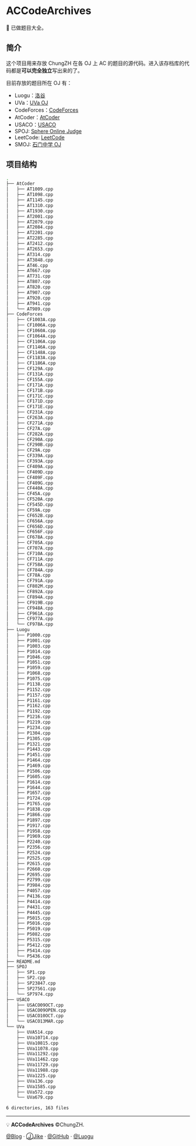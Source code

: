 # ACCodeArchives
:green_book: 已做题目大全。

## 简介

这个项目用来存放 ChungZH 在各 OJ 上 AC 的题目的源代码。进入该存档库的代码都是**可以完全独立**写出来的了。

目前存放的题目所在 OJ 有：

- Luogu：[洛谷](https://luogu.org)
- UVa：[UVa OJ](https://uva.onlinejudge.org)
- CodeForces：[CodeForces](https://codeforces.com/)
- AtCoder：[AtCoder](https://atcoder.jp/)
- USACO：[USACO](https://train.usaco.org/)
- SPOJ: [Sphere Online Judge](https://www.spoj.com/)
- LeetCode: [LeetCode](https://leetcode-cn.com)
- SMOJ: [石门中学 OJ](https://smoj.nhedu.net)

## 项目结构

```bash
.
├── AtCoder
│   ├── AT1009.cpp
│   ├── AT1098.cpp
│   ├── AT1145.cpp
│   ├── AT1310.cpp
│   ├── AT1930.cpp
│   ├── AT2001.cpp
│   ├── AT2079.cpp
│   ├── AT2084.cpp
│   ├── AT2201.cpp
│   ├── AT2285.cpp
│   ├── AT2412.cpp
│   ├── AT2653.cpp
│   ├── AT314.cpp
│   ├── AT3848.cpp
│   ├── AT46.cpp
│   ├── AT667.cpp
│   ├── AT731.cpp
│   ├── AT807.cpp
│   ├── AT820.cpp
│   ├── AT907.cpp
│   ├── AT920.cpp
│   ├── AT941.cpp
│   └── AT989.cpp
├── CodeForces
│   ├── CF1003A.cpp
│   ├── CF1006A.cpp
│   ├── CF1060A.cpp
│   ├── CF1064A.cpp
│   ├── CF1106A.cpp
│   ├── CF1146A.cpp
│   ├── CF1148A.cpp
│   ├── CF1183A.cpp
│   ├── CF1186A.cpp
│   ├── CF129A.cpp
│   ├── CF131A.cpp
│   ├── CF155A.cpp
│   ├── CF171A.cpp
│   ├── CF171B.cpp
│   ├── CF171C.cpp
│   ├── CF171D.cpp
│   ├── CF171E.cpp
│   ├── CF231A.cpp
│   ├── CF263A.cpp
│   ├── CF271A.cpp
│   ├── CF27A.cpp
│   ├── CF282A.cpp
│   ├── CF290A.cpp
│   ├── CF290B.cpp
│   ├── CF29A.cpp
│   ├── CF339A.cpp
│   ├── CF393A.cpp
│   ├── CF409A.cpp
│   ├── CF409D.cpp
│   ├── CF409F.cpp
│   ├── CF409G.cpp
│   ├── CF440A.cpp
│   ├── CF45A.cpp
│   ├── CF520A.cpp
│   ├── CF545D.cpp
│   ├── CF59A.cpp
│   ├── CF652B.cpp
│   ├── CF656A.cpp
│   ├── CF656D.cpp
│   ├── CF656F.cpp
│   ├── CF678A.cpp
│   ├── CF705A.cpp
│   ├── CF707A.cpp
│   ├── CF710A.cpp
│   ├── CF711A.cpp
│   ├── CF758A.cpp
│   ├── CF784A.cpp
│   ├── CF78A.cpp
│   ├── CF791A.cpp
│   ├── CF802M.cpp
│   ├── CF892A.cpp
│   ├── CF894A.cpp
│   ├── CF919B.cpp
│   ├── CF948A.cpp
│   ├── CF961A.cpp
│   ├── CF977A.cpp
│   └── CF978A.cpp
├── Luogu
│   ├── P1000.cpp
│   ├── P1001.cpp
│   ├── P1003.cpp
│   ├── P1014.cpp
│   ├── P1046.cpp
│   ├── P1051.cpp
│   ├── P1059.cpp
│   ├── P1068.cpp
│   ├── P1075.cpp
│   ├── P1138.cpp
│   ├── P1152.cpp
│   ├── P1157.cpp
│   ├── P1161.cpp
│   ├── P1162.cpp
│   ├── P1192.cpp
│   ├── P1216.cpp
│   ├── P1219.cpp
│   ├── P1234.cpp
│   ├── P1304.cpp
│   ├── P1305.cpp
│   ├── P1321.cpp
│   ├── P1443.cpp
│   ├── P1451.cpp
│   ├── P1464.cpp
│   ├── P1469.cpp
│   ├── P1506.cpp
│   ├── P1605.cpp
│   ├── P1614.cpp
│   ├── P1644.cpp
│   ├── P1657.cpp
│   ├── P1724.cpp
│   ├── P1765.cpp
│   ├── P1838.cpp
│   ├── P1866.cpp
│   ├── P1897.cpp
│   ├── P1917.cpp
│   ├── P1958.cpp
│   ├── P1969.cpp
│   ├── P2240.cpp
│   ├── P2356.cpp
│   ├── P2524.cpp
│   ├── P2525.cpp
│   ├── P2615.cpp
│   ├── P2660.cpp
│   ├── P2695.cpp
│   ├── P2799.cpp
│   ├── P3984.cpp
│   ├── P4057.cpp
│   ├── P4136.cpp
│   ├── P4414.cpp
│   ├── P4431.cpp
│   ├── P4445.cpp
│   ├── P5015.cpp
│   ├── P5016.cpp
│   ├── P5019.cpp
│   ├── P5082.cpp
│   ├── P5315.cpp
│   ├── P5412.cpp
│   ├── P5414.cpp
│   └── P5436.cpp
├── README.md
├── SPOJ
│   ├── SP1.cpp
│   ├── SP2.cpp
│   ├── SP23847.cpp
│   ├── SP27561.cpp
│   └── SP7974.cpp
├── USACO
│   ├── USACO09OCT.cpp
│   ├── USACO09OPEN.cpp
│   ├── USACO10OCT.cpp
│   └── USACO13MAR.cpp
└── UVa
    ├── UVA514.cpp
    ├── UVa10714.cpp
    ├── UVa10815.cpp
    ├── UVa11078.cpp
    ├── UVa11292.cpp
    ├── UVa11462.cpp
    ├── UVa11729.cpp
    ├── UVa11988.cpp
    ├── UVa1225.cpp
    ├── UVa136.cpp
    ├── UVa1585.cpp
    ├── UVa572.cpp
    └── UVa679.cpp

6 directories, 163 files
```

------
💡 **ACCodeArchives** ©ChungZH.

[@Blog](https://chungzh.cn/) · [ⒿJike](https://web.okjike.com/user/5755a791-fb07-4b43-807c-3385334195c9/) · [@GitHub](https://github.com/chungzh) · [@Luogu](https://www.luogu.org/space/show?uid=93259)
